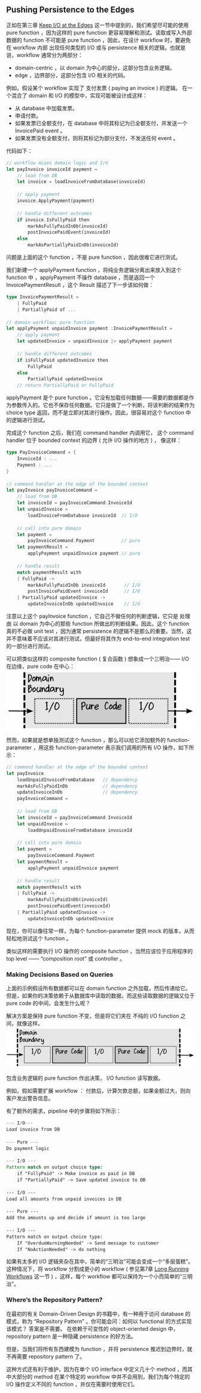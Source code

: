 ## Pushing Persistence to the Edges

正如在第三章 [Keep I/O at the Edges]() 这一节中提到的，我们希望尽可能的使用 pure function ，因为这样的 pure function 更容易理解和测试。读取或写入外部数据的 function 不可能是 pure function ，因此，在设计 workflow 时，要避免在 workflow 内部 出现任何类型的 I/O 或与 persistence 相关的逻辑。也就是说，workflow 通常分为两部分：
* domain-centric ，以 domain 为中心的部分，这部分包含业务逻辑。
* edge ，边界部分，这部分包含 I/O 相关的代码。

例如，假设某个 workflow 实现了 支付发票 ( paying an invoice ) 的逻辑。 在一个混合了 domain 和 I/O 的模型中，实现可能被设计成这样：
* 从 database 中加载发票。
* 申请付款。
* 如果发票已全额支付，在 database 中将其标记为已全额支付，并发送一个 InvoicePaid event 。
* 如果发票没有全额支付，则将其标记为部分支付，不发送任何 event 。

代码如下：
```rust
// workflow mixes domain logic and I/O
let payInvoice invoiceId payment =
    // load from DB
    let invoice = loadInvoiceFromDatabase(invoiceId)

    // apply payment
    invoice.ApplyPayment(payment)
    
    // handle different outcomes
    if invoice.IsFullyPaid then
        markAsFullyPaidInDb(invoiceId)
        postInvoicePaidEvent(invoiceId)
    else
        markAsPartiallyPaidInDb(invoiceId)

```
问题是上面的这个 function ，不是 pure function ，因此很难它进行测试。

我们新建一个 applyPayment function ，将纯业务逻辑分离出来放入到这个 function 中 ，applyPayment 不操作 database ，而是返回一个 InvoicePaymentResult ，这个 Result 描述了下一步该如何做：
```rust
type InvoicePaymentResult =
    | FullyPaid
    | PartiallyPaid of ...

// domain workflow: pure function
let applyPayment unpaidInvoice payment :InvoicePaymentResult =
    // apply payment
    let updatedInvoice = unpaidInvoice |> applyPayment payment

    // handle different outcomes
    if isFullyPaid updatedInvoice then
        FullyPaid
    else
        PartiallyPaid updatedInvoice
    // return PartiallyPaid or FullyPaid
```
applyPayment 是个 pure function 。它没有加载任何数据——需要的数据都是作为参数传入的。它也不保存任何数据。它只是做了一个判断，将该判断的结果作为 choice type 返回，而不是立即对其进行操作。因此，很容易对这个 function 中的逻辑进行测试。

完成这个 function 之后，我们在 command handler 内调用它， 这个 command handler 位于 bounded context 的边界 ( 允许 I/O 操作的地方 ) ， 像这样：
```rust
type PayInvoiceCommand = {
    InvoiceId : ...
    Payment : ...
}

// command handler at the edge of the bounded context
let payInvoice payInvoiceCommand =
    // load from DB
    let invoiceId = payInvoiceCommand.InvoiceId
    let unpaidInvoice =
        loadInvoiceFromDatabase invoiceId  // I/O

    // call into pure domain
    let payment =
        payInvoiceCommand.Payment          // pure
    let paymentResult =
        applyPayment unpaidInvoice payment // pure

    // handle result
    match paymentResult with
    | FullyPaid ->
        markAsFullyPaidInDb invoiceId       // I/O
        postInvoicePaidEvent invoiceId      // I/O
    | PartiallyPaid updatedInvoice ->
        updateInvoiceInDb updatedInvoice    // I/O

```
注意以上这个 payInvoice function ，它自己不做任何的判断逻辑，它只是 处理 由 以 domain 为中心的那些 function 所做出的判断结果。因此，这个 function 真的不必做 unit test ，因为通常 persistence 的逻辑不是那么的重要。当然，这并不意味着不应该对其进行测试，但最好将其作为 end-to-end integration test 的一部分进行测试。

可以把类似这样的 composite function ( 复合函数 ) 想象成一个三明治—— I/O 在边缘，pure code 在中心：  
![images](./../images/function-as-sandwich.png)  

然而，如果就是想单独测试这个 function ，那么可以给它添加额外的 function-parameter ，用这些 function-parameter 表示我们调用的所有 I/O 操作，如下所示：
```rust
// command handler at the edge of the bounded context
let payInvoice
    loadUnpaidInvoiceFromDatabase   // dependency
    markAsFullyPaidInDb             // dependency
    updateInvoiceInDb               // dependency
    payInvoiceCommand =

    // load from DB
    let invoiceId = payInvoiceCommand.InvoiceId
    let unpaidInvoice =
        loadUnpaidInvoiceFromDatabase invoiceId

    // call into pure domain
    let payment =
        payInvoiceCommand.Payment
    let paymentResult =
        applyPayment unpaidInvoice payment

    // handle result
    match paymentResult with
    | FullyPaid ->
        markAsFullyPaidInDb(invoiceId)
        postInvoicePaidEvent(invoiceId)
    | PartiallyPaid updatedInvoice ->
        updateInvoiceInDb updatedInvoice
```
现在，你可以像往常一样，为每个 function-parameter 提供 mock 的版本，从而轻松地测试这个 function 。

类似这样的需要执行 I/O 操作的 composite function ，当然应该位于应用程序的 top level —— “composition root” 或 controller 。


### Making Decisions Based on Queries

上面的示例假设所有数据都可以在 domain function 之外加载，然后传递给它。但是，如果你的决策依赖于从数据库中读取的数据，而这些读取数据的逻辑又位于 pure code 的中间，会发生什么呢？

解决方案是保持 pure function 不变，但是将它们夹在 不纯的 I/O function 之间，就像这样。  
![image](./../images/pure-code-io-function.png)    

包含业务逻辑的 pure function 作出决策， I/O function 读写数据。

例如，假如需要扩展 workflow ： 付款后，计算欠款总额，如果金额过大，则向客户发出警告信息。

有了额外的需求，pipeline 中的步骤将如下所示：
```rust
--- I/O---
Load invoice from DB

--- Pure ---
Do payment logic

--- I/O ---
Pattern match on output choice type:
    if "FullyPaid" -> Make invoice as paid in DB
    if "PartiallyPaid" -> Save updated invoice to DB

--- I/O ---
Load all amounts from unpaid invoices in DB

--- Pure ---
Add the amounts up and decide if amount is too large

--- I/O ---
Pattern match on output choice type:
    If "OverdueWarningNeeded" -> Send message to customer
    If "NoActionNeeded" -> do nothing
```
如果有太多的 I/O 逻辑夹杂在其中，简单的“三明治”可能会变成一个“多层蛋糕”。这种情况下，将 workflow 分割成更小的 workflow ( 参见第7章 [Long Running Workflows]() 这一节 ) ，这样，每个 workflow 都可以保持为一个小而简单的“三明治”。


### Where’s the Repository Pattern?

在最初的有关 Domain-Driven Design 的书籍中，有一种用于访问 database 的模式，称为 “Repository Pattern” 。你可能会问：如何以 functional 的方式实现该模式？ 答案是不需要。
在依赖于可变性的 object-oriented design 中，repository pattern 是一种隐藏 persistence 的好方法。

但是，当我们将所有东西建模为 function ，并将 persistence 推迟到边界时，就不再需要 repository pattern 了。

这种方式还有利于维护，因为在单个 I/O interface 中定义几十个 method ，而其中大部分的 method 在某个特定的 workflow 中并不会用到，我们为每个特定的 I/O 操作定义不同的 function ，并仅在需要时使用它们。